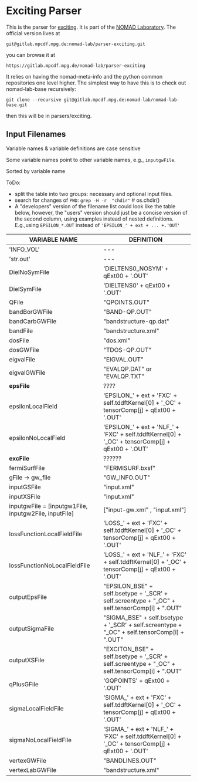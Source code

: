 # Exciting Parser

This is the parser for [exciting](http://exciting-code.org/).
It is part of the [NOMAD Laboratory](http://nomad-lab.eu).
The official version lives at

    git@gitlab.mpcdf.mpg.de:nomad-lab/parser-exciting.git

you can browse it at

    https://gitlab.mpcdf.mpg.de/nomad-lab/parser-exciting

It relies on having the nomad-meta-info and the python common repositories one level higher.
The simplest way to have this is to check out nomad-lab-base recursively:

    git clone --recursive git@gitlab.mpcdf.mpg.de:nomad-lab/nomad-lab-base.git

then this will be in parsers/exciting.


## Input Filenames

Variable names & variable definitions are case sensitive

Some variable names point to other variable names, e.g., `inputgwFile`. <br>

Sorted by variable name

ToDo:
- split the table into two groups: necessary and optional input files.
- search for changes of `PWD`:  `grep -H -r  "chdir"` # os.chdir()
- A "developers" version of the filename list could look like the table below, however, the "users" version should just be a concise version of the second column, using examples instead of nested definitions. E.g.,using `EPSILON_*.OUT` instead of `'EPSILON_' + ext + ... +.'OUT'`

|VARIABLE NAME |      DEFINITION|
|--- | --- |
|'INFO_VOL'       |    --- |
|'str.out'        |    ---|
|DielNoSymFile    | 'DIELTENS0_NOSYM' + qExt00 + '.OUT' |
|DielSymFile     | 'DIELTENS0' + qExt00 + '.OUT'|
|QFile           | "QPOINTS.OUT"|
|bandBorGWFile   | "BAND-QP.OUT" |
|bandCarbGWFile | "bandstructure-qp.dat" |
|bandFile |  "bandstructure.xml" |
|dosFile | "dos.xml"|
|dosGWFile | "TDOS-QP.OUT"|
|eigvalFile | "EIGVAL.OUT"|
|eigvalGWFile | "EVALQP.DAT" or "EVALQP.TXT"|
|**epsFile** | ???? |
|epsilonLocalField  | 'EPSILON_' + ext + 'FXC' + self.tddftKernel[0] + '_OC' + tensorComp[j] + qExt00 + '.OUT' |
|epsilonNoLocalField  | 'EPSILON_' + ext + 'NLF_' + 'FXC' + self.tddftKernel[0] + '_OC' + tensorComp[j] + qExt00 + '.OUT'|
|**excFile** | ?????? |
|fermiSurfFile  | "FERMISURF.bxsf"|
|gFile -> gw_file | "GW_INFO.OUT"|
|inputGSFile  |"input.xml" |
|inputXSFile  | "input.xml"|
|inputgwFile = [inputgw1File, inputgw2File, inputFile] | ["input-gw.xml" , "input.xml"] |
|lossFunctionLocalFieldFile  | 'LOSS_' + ext + 'FXC' + self.tddftKernel[0] + '_OC' + tensorComp[j] + qExt00 + '.OUT'|
|lossFunctionNoLocalFieldFile  |'LOSS_' + ext + 'NLF_' + 'FXC' + self.tddftKernel[0] + '_OC' + tensorComp[j] + qExt00 + '.OUT'|
|outputEpsFile  |"EPSILON_BSE" + self.bsetype + '_SCR' + self.screentype + "_OC" + self.tensorComp[i] + ".OUT" |
|outputSigmaFile  |"SIGMA_BSE" + self.bsetype + '_SCR' + self.screentype + "_OC" + self.tensorComp[i] + ".OUT" |
|outputXSFile  | "EXCITON_BSE" + self.bsetype + '_SCR' + self.screentype + "_OC" + self.tensorComp[i] + ".OUT"|
|qPlusGFile  |'GQPOINTS' + qExt00 + '.OUT'|
|sigmaLocalFieldFile  | 'SIGMA_' + ext + 'FXC' + self.tddftKernel[0] + '_OC' + tensorComp[j] + qExt00 + '.OUT'|
|sigmaNoLocalFieldFile |'SIGMA_' + ext + 'NLF_' + 'FXC' + self.tddftKernel[0] + '_OC' + tensorComp[j] + qExt00 + '.OUT' |
|vertexGWFile  | "BANDLINES.OUT"|
|vertexLabGWFile  | "bandstructure.xml"|

